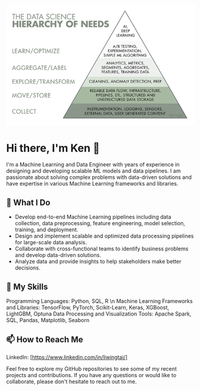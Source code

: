 ![ML and Data Development](https://github.com/kennylids/kennylids/blob/main/DS%20pyramid.png)

# Hi there, I'm Ken 👋
I'm a Machine Learning and Data Engineer with years of experience in designing and developing scalable ML models and data pipelines. I am passionate about solving complex problems with data-driven solutions and have expertise in various Machine Learning frameworks and libraries.

## 🔭 What I Do
* Develop end-to-end Machine Learning pipelines including data collection, data preprocessing, feature engineering, model selection, training, and deployment.
* Design and implement scalable and optimized data processing pipelines for large-scale data analysis.
* Collaborate with cross-functional teams to identify business problems and develop data-driven solutions.
* Analyze data and provide insights to help stakeholders make better decisions.
## 🌱 My Skills
Programming Languages: Python, SQL, R \n
Machine Learning Frameworks and Libraries: TensorFlow, PyTorch, Scikit-Learn, Keras, XGBoost, LightGBM, Optuna
Data Processing and Visualization Tools: Apache Spark, SQL, Pandas, Matplotlib, Seaborn
## 📫 How to Reach Me
LinkedIn: [https://www.linkedin.com/in/liwingtai/]

Feel free to explore my GitHub repositories to see some of my recent projects and contributions. If you have any questions or would like to collaborate, please don't hesitate to reach out to me.
